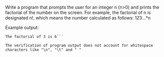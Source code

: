 Write a program that prompts the user for an integer n (n>0) and prints the factorial of the number on the screen. For example, the factorial of n is designated n!, which means the number calculated as follows: 1*2*3...*n

Example output:
```Enter an integer: 3
The factorial of 3 is 6```

The verification of program output does not account for whitespace characters like "\n", "\t" and " "